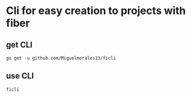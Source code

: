 # Cli for easy creation to projects with fiber

## get CLI

```shell
go get -u github.com/Miguelmorales13/ficli
```

## use CLI

```shell
ficli 
```